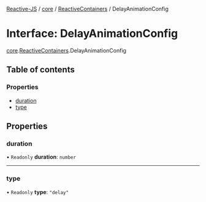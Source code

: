 [Reactive-JS](../README.md) / [core](../modules/core.md) / [ReactiveContainers](../modules/core.ReactiveContainers.md) / DelayAnimationConfig

# Interface: DelayAnimationConfig

[core](../modules/core.md).[ReactiveContainers](../modules/core.ReactiveContainers.md).DelayAnimationConfig

## Table of contents

### Properties

- [duration](core.ReactiveContainers.DelayAnimationConfig.md#duration)
- [type](core.ReactiveContainers.DelayAnimationConfig.md#type)

## Properties

### duration

• `Readonly` **duration**: `number`

___

### type

• `Readonly` **type**: ``"delay"``
